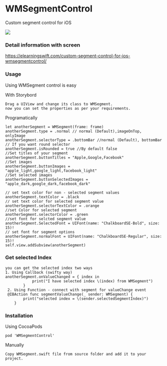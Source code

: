 # WMSegmentControl
Custom segment control for iOS

![](https://github.com/malekwasim/WMSegmentControl/blob/master/Screenshots/screenshot.png)

### Detail information with screen
https://elearningswift.com/custom-segment-control-for-ios-wmsegmentcontrol/
### Usage
Using WMSegment control is easy

With Storybord
```
Drag a UIView and change its class to WMSegment.
now you can set the properties as per your requirements.
```
Programatically
```
let anotherSegment = WMSegment(frame: frame)
anotherSegment.type = .normal // normal (Default),imageOnTop, onlyImage
anotherSegment.selectorType = .bottomBar //normal (Default), bottomBar
// If you want round selector 
anotherSegment.isRounded = true //By default false
//Set titles of your segment
anotherSegment.buttonTitles = "Apple,Google,Facebook"
//Set images 
anotherSegment.buttonImages = "apple_light,google_light,facebook_light"
//Set selected images 
anotherSegment.buttonSelectedImages = "apple_dark,google_dark,facebook_dark"

// set text color for non - selected segment values
anotherSegment.textColor = .black
// set text color for selected segment value
anotherSegment.selectorTextColor = .orange
//set Color for selected segment
anotherSegment.selectorColor = .green
//set font for selcted segment value
anotherSegment.SelectedFont = UIFont(name: "ChalkboardSE-Bold", size: 15)!
// set font for segment options
anotherSegment.normalFont = UIFont(name: "ChalkboardSE-Regular", size: 15)!
self.view.addSubview(anotherSegment)
```
### Get selected Index
```
you can get the selected index two ways
1. Using Callback (swifty way)
anotherSegment.onValueChanged = { index in
            print("I have selected index \(index) from WMSegment")
        }
 2. Using Function - connect with segment for valueChange event
 @IBAction func segmentValueChange(_ sender: WMSegment) {
        print("selected index = \(sender.selectedSegmentIndex)")
    }
```
### Installation
Using CocoaPods

```
pod 'WMSegmentControl'
```
Manually
```
Copy WMSegment.swift file from source folder and add it to your project.
```
